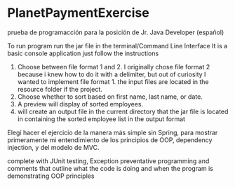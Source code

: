 # PlanetPaymentExercise
prueba de programacción para la posición de Jr. Java Developer (español)

To run program run the jar file in the terminal/Command Line Interface
It is a basic console application just follow the instructions

1. Choose between file format 1 and 2. I originally chose file format 2 because i knew how to do it with a delimiter, but out of curiosity I wanted to implement file format 1. the input files are located in the resource folder if the project.
2. Choose whether to sort based on first name, last name, or date.
3. A preview will display of sorted employees.
4. will create an output file in the current directory that the jar file is located in containing the sorted employee list in the output format

Elegí hacer el ejercicio de la manera más simple sin Spring, para mostrar primeramente mi entendimiento de los principios de OOP, dependency injection, y del modelo de MVC.

complete with JUnit testing, Exception preventative programming and comments that outline what the code is doing and when the program is demonstrating OOP principles
